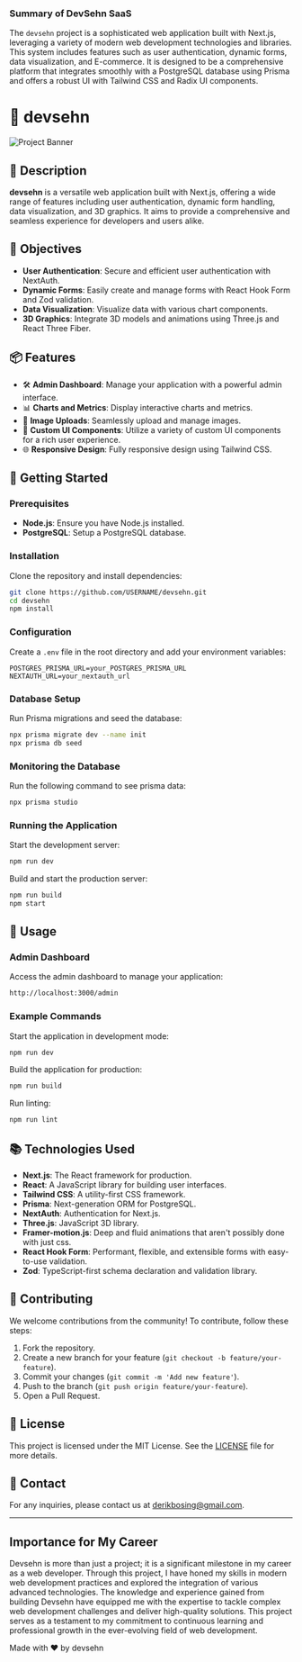 ### Summary of DevSehn SaaS

The `devsehn` project is a sophisticated web application built with Next.js, leveraging a variety of modern web development technologies and libraries. This system includes features such as user authentication, dynamic forms, data visualization, and E-commerce. It is designed to be a comprehensive platform that integrates smoothly with a PostgreSQL database using Prisma and offers a robust UI with Tailwind CSS and Radix UI components.

# 🌟 devsehn

![Project Banner](public/)

## 📖 Description

**devsehn** is a versatile web application built with Next.js, offering a wide range of features including user authentication, dynamic form handling, data visualization, and 3D graphics. It aims to provide a comprehensive and seamless experience for developers and users alike.

## 🎯 Objectives

- **User Authentication**: Secure and efficient user authentication with NextAuth.
- **Dynamic Forms**: Easily create and manage forms with React Hook Form and Zod validation.
- **Data Visualization**: Visualize data with various chart components.
- **3D Graphics**: Integrate 3D models and animations using Three.js and React Three Fiber.

## 📦 Features

- 🛠 **Admin Dashboard**: Manage your application with a powerful admin interface.
- 📊 **Charts and Metrics**: Display interactive charts and metrics.
- 📸 **Image Uploads**: Seamlessly upload and manage images.
- 🎨 **Custom UI Components**: Utilize a variety of custom UI components for a rich user experience.
- 🌐 **Responsive Design**: Fully responsive design using Tailwind CSS.

## 🚀 Getting Started

### Prerequisites

- **Node.js**: Ensure you have Node.js installed.
- **PostgreSQL**: Setup a PostgreSQL database.

### Installation

Clone the repository and install dependencies:

```bash
git clone https://github.com/USERNAME/devsehn.git
cd devsehn
npm install
```

### Configuration

Create a `.env` file in the root directory and add your environment variables:

```env
POSTGRES_PRISMA_URL=your_POSTGRES_PRISMA_URL
NEXTAUTH_URL=your_nextauth_url
```

### Database Setup

Run Prisma migrations and seed the database:

```bash
npx prisma migrate dev --name init
npx prisma db seed
```

### Monitoring the Database

Run the following command to see prisma data:

```bash
npx prisma studio
```
### Running the Application

Start the development server:

```bash
npm run dev
```

Build and start the production server:

```bash
npm run build
npm start
```

## 📘 Usage

### Admin Dashboard

Access the admin dashboard to manage your application:

```bash
http://localhost:3000/admin
```

### Example Commands

Start the application in development mode:

```bash
npm run dev
```

Build the application for production:

```bash
npm run build
```

Run linting:

```bash
npm run lint
```

## 📚 Technologies Used

- **Next.js**: The React framework for production.
- **React**: A JavaScript library for building user interfaces.
- **Tailwind CSS**: A utility-first CSS framework.
- **Prisma**: Next-generation ORM for PostgreSQL.
- **NextAuth**: Authentication for Next.js.
- **Three.js**: JavaScript 3D library.
- **Framer-motion.js**: Deep and fluid animations that aren't possibly done with just css.
- **React Hook Form**: Performant, flexible, and extensible forms with easy-to-use validation.
- **Zod**: TypeScript-first schema declaration and validation library.

## 🤝 Contributing

We welcome contributions from the community! To contribute, follow these steps:

1. Fork the repository.
2. Create a new branch for your feature (`git checkout -b feature/your-feature`).
3. Commit your changes (`git commit -m 'Add new feature'`).
4. Push to the branch (`git push origin feature/your-feature`).
5. Open a Pull Request.

## 📜 License

This project is licensed under the MIT License. See the [LICENSE](LICENSE) file for more details.

## 💬 Contact

For any inquiries, please contact us at [derikbosing@gmail.com](derikbosing@gmail.com).

---

## Importance for My Career

Devsehn is more than just a project; it is a significant milestone in my career as a web developer. Through this project, I have honed my skills in modern web development practices and explored the integration of various advanced technologies. The knowledge and experience gained from building Devsehn have equipped me with the expertise to tackle complex web development challenges and deliver high-quality solutions. This project serves as a testament to my commitment to continuous learning and professional growth in the ever-evolving field of web development.

Made with ❤️ by devsehn
